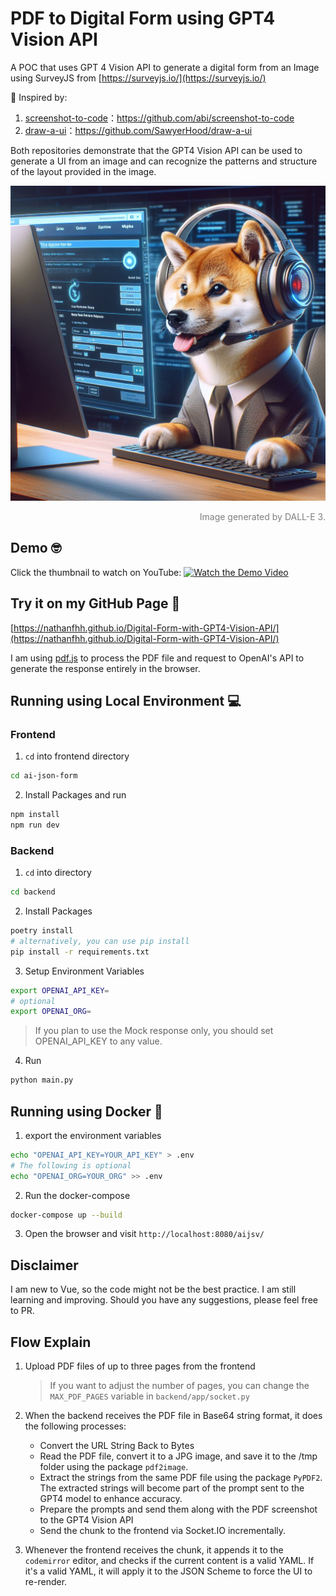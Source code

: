 # PDF to Digital Form using GPT4 Vision API

A POC that uses GPT 4 Vision API to generate a digital form from an Image using SurveyJS from [https://surveyjs.io/](https://surveyjs.io/)

💭 Inspired by:

1. [screenshot-to-code](https://github.com/abi/screenshot-to-code)：https://github.com/abi/screenshot-to-code
2. [draw-a-ui](https://github.com/SawyerHood/draw-a-ui)：https://github.com/SawyerHood/draw-a-ui

Both repositories demonstrate that the GPT4 Vision API can be used to generate a UI from an image and can recognize the
patterns and structure of the layout provided in the image.

![figure](./shibaInu.jpeg)
<div style="text-align: right; color: rgba(0,0,0,0.5);">Image generated by DALL-E 3.</div>

## Demo 🤓

Click the thumbnail to watch on YouTube:
[![Watch the Demo Video](https://img.youtube.com/vi/H_92KepVesE/maxresdefault.jpg)](https://youtu.be/H_92KepVesE)

## Try it on my GitHub Page 🚀

[https://nathanfhh.github.io/Digital-Form-with-GPT4-Vision-API/](https://nathanfhh.github.io/Digital-Form-with-GPT4-Vision-API/)

I am using [pdf.js](https://github.com/mozilla/pdf.js) to process the PDF file and request to OpenAI's API to generate the response entirely in the browser.

## Running using Local Environment 💻

### Frontend

1. `cd` into frontend directory

```sh
cd ai-json-form
```

2. Install Packages and run

```sh
npm install
npm run dev
```

### Backend

1. `cd` into directory

```sh
cd backend
```

2. Install Packages

```sh
poetry install
# alternatively, you can use pip install
pip install -r requirements.txt
```

3. Setup Environment Variables

```sh
export OPENAI_API_KEY=
# optional
export OPENAI_ORG=
```

> If you plan to use the Mock response only, you should set OPENAI_API_KEY to any value.

4. Run

```sh
python main.py
```

## Running using Docker 🐳

1. export the environment variables

```sh
echo "OPENAI_API_KEY=YOUR_API_KEY" > .env
# The following is optional
echo "OPENAI_ORG=YOUR_ORG" >> .env
```

2. Run the docker-compose

```sh
docker-compose up --build
```

3. Open the browser and visit `http://localhost:8080/aijsv/`

## Disclaimer

I am new to Vue, so the code might not be the best practice. I am still learning and improving. Should you have any
suggestions, please feel free to PR.

## Flow Explain

1. Upload PDF files of up to three pages from the frontend

   > If you want to adjust the number of pages, you can change the `MAX_PDF_PAGES` variable in `backend/app/socket.py`

2. When the backend receives the PDF file in Base64 string format, it does the following processes:

    - Convert the URL String Back to Bytes
    - Read the PDF file, convert it to a JPG image, and save it to the /tmp folder using the package `pdf2image`.
    - Extract the strings from the same PDF file using the package `PyPDF2`. The extracted strings will become part of
      the prompt sent to the GPT4 model to enhance accuracy.
    - Prepare the prompts and send them along with the PDF screenshot to the GPT4 Vision API
    - Send the chunk to the frontend via Socket.IO incrementally.

3. Whenever the frontend receives the chunk, it appends it to the `codemirror` editor, and checks if the
   current content is a valid YAML. If it's a valid YAML, it will apply it to the JSON Scheme to force the UI to
   re-render.
